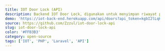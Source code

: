 ```yaml
---
title: IOT Door Lock (API)
description: Backend IOT Door Lock, digunakan untuk menyimpan riwayat pintu terbuka & tertutup.
demo: 'https://iot-back-end.herokuapp.com/api/doors?api_token=kgbI2lLqKVQNUMNFkg9kE6DaMDQmX'
source: https://github.com/Zzzul/iot-door-lock-api
slug: iot-door-lock-api
color: '#FFB3B3'
category: open-source
tags: ['IOT', 'PHP', 'Laravel', 'API']
---
```

